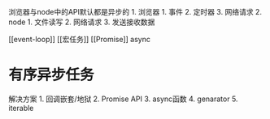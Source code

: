 浏览器与node中的API默认都是异步的
	1. 浏览器
		1. 事件
		2. 定时器
		3. 网络请求
	2. node
		1. 文件读写
		2. 网络请求
		3. 发送接收数据

[[event-loop]] 
[[宏任务]] 
[[Promise]] 
async
# 有序异步任务
解决方案
	1. 回调嵌套/地狱
	2. Promise API
	3. async函数
	4. genarator
	5. iterable